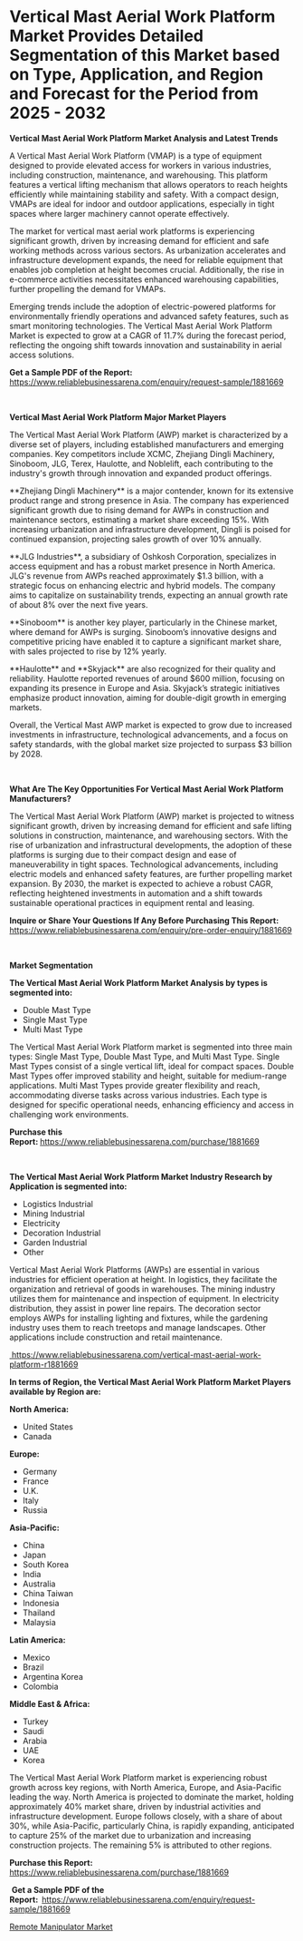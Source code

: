 <p><h1>Vertical Mast Aerial Work Platform Market Provides Detailed Segmentation of this Market based on Type, Application, and Region and Forecast for the Period from 2025 - 2032</h1></p><p><strong>Vertical Mast Aerial Work Platform Market Analysis and Latest Trends</strong></p>
<p><p>A Vertical Mast Aerial Work Platform (VMAP) is a type of equipment designed to provide elevated access for workers in various industries, including construction, maintenance, and warehousing. This platform features a vertical lifting mechanism that allows operators to reach heights efficiently while maintaining stability and safety. With a compact design, VMAPs are ideal for indoor and outdoor applications, especially in tight spaces where larger machinery cannot operate effectively.</p><p>The market for vertical mast aerial work platforms is experiencing significant growth, driven by increasing demand for efficient and safe working methods across various sectors. As urbanization accelerates and infrastructure development expands, the need for reliable equipment that enables job completion at height becomes crucial. Additionally, the rise in e-commerce activities necessitates enhanced warehousing capabilities, further propelling the demand for VMAPs.</p><p>Emerging trends include the adoption of electric-powered platforms for environmentally friendly operations and advanced safety features, such as smart monitoring technologies. The Vertical Mast Aerial Work Platform Market is expected to grow at a CAGR of 11.7% during the forecast period, reflecting the ongoing shift towards innovation and sustainability in aerial access solutions.</p></p>
<p><strong>Get a Sample PDF of the Report:&nbsp;</strong> <a href="https://www.reliablebusinessarena.com/enquiry/request-sample/1881669?utm_campaign=3068&utm_medium=2&utm_source=Github&utm_content=ia&utm_term=06032025&utm_id=vertical-mast-aerial-work-platform">https://www.reliablebusinessarena.com/enquiry/request-sample/1881669</a></p>
<p>&nbsp;</p>
<p><strong>Vertical Mast Aerial Work Platform Major Market Players</strong></p>
<p><p>The Vertical Mast Aerial Work Platform (AWP) market is characterized by a diverse set of players, including established manufacturers and emerging companies. Key competitors include XCMC, Zhejiang Dingli Machinery, Sinoboom, JLG, Terex, Haulotte, and Noblelift, each contributing to the industry's growth through innovation and expanded product offerings.</p><p>**Zhejiang Dingli Machinery** is a major contender, known for its extensive product range and strong presence in Asia. The company has experienced significant growth due to rising demand for AWPs in construction and maintenance sectors, estimating a market share exceeding 15%. With increasing urbanization and infrastructure development, Dingli is poised for continued expansion, projecting sales growth of over 10% annually.</p><p>**JLG Industries**, a subsidiary of Oshkosh Corporation, specializes in access equipment and has a robust market presence in North America. JLG's revenue from AWPs reached approximately $1.3 billion, with a strategic focus on enhancing electric and hybrid models. The company aims to capitalize on sustainability trends, expecting an annual growth rate of about 8% over the next five years.</p><p>**Sinoboom** is another key player, particularly in the Chinese market, where demand for AWPs is surging. Sinoboom’s innovative designs and competitive pricing have enabled it to capture a significant market share, with sales projected to rise by 12% yearly.</p><p>**Haulotte** and **Skyjack** are also recognized for their quality and reliability. Haulotte reported revenues of around $600 million, focusing on expanding its presence in Europe and Asia. Skyjack’s strategic initiatives emphasize product innovation, aiming for double-digit growth in emerging markets.</p><p>Overall, the Vertical Mast AWP market is expected to grow due to increased investments in infrastructure, technological advancements, and a focus on safety standards, with the global market size projected to surpass $3 billion by 2028.</p></p>
<p>&nbsp;</p>
<p><strong>What Are The Key Opportunities For Vertical Mast Aerial Work Platform Manufacturers?</strong></p>
<p><p>The Vertical Mast Aerial Work Platform (AWP) market is projected to witness significant growth, driven by increasing demand for efficient and safe lifting solutions in construction, maintenance, and warehousing sectors. With the rise of urbanization and infrastructural developments, the adoption of these platforms is surging due to their compact design and ease of maneuverability in tight spaces. Technological advancements, including electric models and enhanced safety features, are further propelling market expansion. By 2030, the market is expected to achieve a robust CAGR, reflecting heightened investments in automation and a shift towards sustainable operational practices in equipment rental and leasing.</p></p>
<p><strong>Inquire or Share Your Questions If Any Before Purchasing This Report:</strong> <a href="https://www.reliablebusinessarena.com/enquiry/pre-order-enquiry/1881669?utm_campaign=3068&utm_medium=2&utm_source=Github&utm_content=ia&utm_term=06032025&utm_id=vertical-mast-aerial-work-platform">https://www.reliablebusinessarena.com/enquiry/pre-order-enquiry/1881669</a></p>
<p>&nbsp;</p>
<p><strong>Market Segmentation</strong></p>
<p><strong>The Vertical Mast Aerial Work Platform Market Analysis by types is segmented into:</strong></p>
<p><ul><li>Double Mast Type</li><li>Single Mast Type</li><li>Multi Mast Type</li></ul></p>
<p><p>The Vertical Mast Aerial Work Platform market is segmented into three main types: Single Mast Type, Double Mast Type, and Multi Mast Type. Single Mast Types consist of a single vertical lift, ideal for compact spaces. Double Mast Types offer improved stability and height, suitable for medium-range applications. Multi Mast Types provide greater flexibility and reach, accommodating diverse tasks across various industries. Each type is designed for specific operational needs, enhancing efficiency and access in challenging work environments.</p></p>
<p><strong>Purchase this Report:&nbsp;</strong><a href="https://www.reliablebusinessarena.com/purchase/1881669?utm_campaign=3068&utm_medium=2&utm_source=Github&utm_content=ia&utm_term=06032025&utm_id=vertical-mast-aerial-work-platform">https://www.reliablebusinessarena.com/purchase/1881669</a></p>
<p>&nbsp;</p>
<p><strong>The Vertical Mast Aerial Work Platform Market Industry Research by Application is segmented into:</strong></p>
<p><ul><li>Logistics Industrial</li><li>Mining Industrial</li><li>Electricity</li><li>Decoration Industrial</li><li>Garden Industrial</li><li>Other</li></ul></p>
<p><p>Vertical Mast Aerial Work Platforms (AWPs) are essential in various industries for efficient operation at height. In logistics, they facilitate the organization and retrieval of goods in warehouses. The mining industry utilizes them for maintenance and inspection of equipment. In electricity distribution, they assist in power line repairs. The decoration sector employs AWPs for installing lighting and fixtures, while the gardening industry uses them to reach treetops and manage landscapes. Other applications include construction and retail maintenance.</p></p>
<p><a href="https://www.reliablebusinessarena.com/vertical-mast-aerial-work-platform-r1881669?utm_campaign=3068&utm_medium=2&utm_source=Github&utm_content=ia&utm_term=06032025&utm_id=vertical-mast-aerial-work-platform">&nbsp;https://www.reliablebusinessarena.com/vertical-mast-aerial-work-platform-r1881669</a></p>
<p><strong>In terms of Region, the Vertical Mast Aerial Work Platform Market Players available by Region are:</strong></p>
<p>
    <p> <strong> North America: </strong>
        <ul>
            <li>United States</li>
            <li>Canada</li>
        </ul>
        </p> 
    <p> <strong> Europe: </strong>
        <ul>
            <li>Germany</li>
            <li>France</li>
            <li>U.K.</li>
            <li>Italy</li>
            <li>Russia</li>
        </ul>
        </p> 
    <p> <strong> Asia-Pacific: </strong>
        <ul>
            <li>China</li>
            <li>Japan</li>
            <li>South Korea</li>
            <li>India</li>
            <li>Australia</li>
            <li>China Taiwan</li>
            <li>Indonesia</li>
            <li>Thailand</li>
            <li>Malaysia</li>
        </ul>
        </p> 
    <p> <strong> Latin America: </strong>
        <ul>
            <li>Mexico</li>
            <li>Brazil</li>
            <li>Argentina Korea</li>
            <li>Colombia</li>
        </ul>
        </p> 
    <p> <strong> Middle East & Africa: </strong>
        <ul>
            <li>Turkey</li>
            <li>Saudi</li>
            <li>Arabia</li>
            <li>UAE</li>
            <li>Korea</li>
        </ul>
    </p>
    </p>
<p><p>The Vertical Mast Aerial Work Platform market is experiencing robust growth across key regions, with North America, Europe, and Asia-Pacific leading the way. North America is projected to dominate the market, holding approximately 40% market share, driven by industrial activities and infrastructure development. Europe follows closely, with a share of about 30%, while Asia-Pacific, particularly China, is rapidly expanding, anticipated to capture 25% of the market due to urbanization and increasing construction projects. The remaining 5% is attributed to other regions.</p></p>
<p><strong>Purchase this Report: </strong><a href="https://www.reliablebusinessarena.com/purchase/1881669?utm_campaign=3068&utm_medium=2&utm_source=Github&utm_content=ia&utm_term=06032025&utm_id=vertical-mast-aerial-work-platform">https://www.reliablebusinessarena.com/purchase/1881669</a></p>
<p>&nbsp;<strong>Get a Sample PDF of the Report:&nbsp;&nbsp;</strong><a href="https://www.reliablebusinessarena.com/enquiry/request-sample/1881669?utm_campaign=3068&utm_medium=2&utm_source=Github&utm_content=ia&utm_term=06032025&utm_id=vertical-mast-aerial-work-platform">https://www.reliablebusinessarena.com/enquiry/request-sample/1881669</a></p>
<p><strong></strong></p>
<p><p><a href="https://github.com/paljuhubeyde/Market-Research-Report-List-1/blob/main/remote-manipulator-market.md?utm_campaign=3068&utm_medium=2&utm_source=Github&utm_content=ia&utm_term=06032025&utm_id=vertical-mast-aerial-work-platform">Remote Manipulator Market</a></p></p>